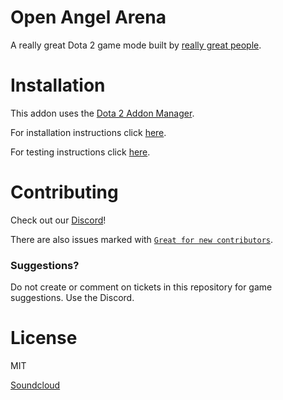 # Open Angel Arena
A really great Dota 2 game mode built by [really great people](/contributors.md).

# Installation
This addon uses the [Dota 2 Addon Manager](https://github.com/chrisinajar/dota2-addon-manager).

For installation instructions click [here](docs/install.md).

For testing instructions click [here](docs/testing.md).

# Contributing
Check out our [Discord](https://discord.gg/WNFBB4d)!

There are also issues marked with [`Great for new contributors`](https://github.com/OpenAngelArena/oaa/issues?q=is%3Aissue+is%3Aopen+label%3A%22great+for+new+contributor%22).

### Suggestions?
Do not create or comment on tickets in this repository for game suggestions. Use the Discord.

# License
MIT

[Soundcloud](https://soundcloud.com/user-238514931/ryan-dueling-music-first-draft)
